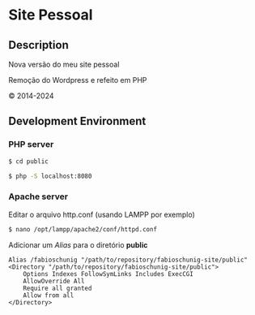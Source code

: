 # Site Pessoal

## Description
Nova versão do meu site pessoal

Remoção do Wordpress e refeito em PHP

© 2014-2024

## Development Environment

### PHP server

```bash
$ cd public
```

```bash
$ php -S localhost:8080
```

### Apache server

Editar o arquivo http.conf (usando LAMPP por exemplo)

```bash
$ nano /opt/lampp/apache2/conf/httpd.conf
```

Adicionar um _Alias_ para o diretório **public**

```
Alias /fabioschunig "/path/to/repository/fabioschunig-site/public"
<Directory "/path/to/repository/fabioschunig-site/public">
    Options Indexes FollowSymLinks Includes ExecCGI
    AllowOverride All
    Require all granted
    Allow from all
</Directory>
```
